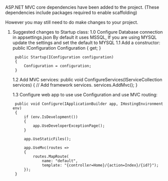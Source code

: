 ﻿
ASP.NET MVC core dependencies have been added to the project.
(These dependencies include packages required to enable scaffolding)

However you may still need to do make changes to your project.

1. Suggested changes to Startup class:
    1.0 Configure Database connection in appsettings.json
        By default it uses MSSQL, If you are using MYSQL update the settings
        and set the default to MYSQL
    1.1 Add a constructor:
        public IConfiguration Configuration { get; }

        public Startup(IConfiguration configuration)
        {
            Configuration = configuration;
        }
    1.2 Add MVC services:
        public void ConfigureServices(IServiceCollection services)
        {
            // Add framework services.
            services.AddMvc();
       }

    1.3 Configure web app to use use Configuration and use MVC routing:

        public void Configure(IApplicationBuilder app, IHostingEnvironment env)
        {
            if (env.IsDevelopment())
            {
                app.UseDeveloperExceptionPage();
            }

            app.UseStaticFiles();

            app.UseMvc(routes =>
            {
                routes.MapRoute(
                    name: "default",
                    template: "{controller=Home}/{action=Index}/{id?}");
            });
        }
